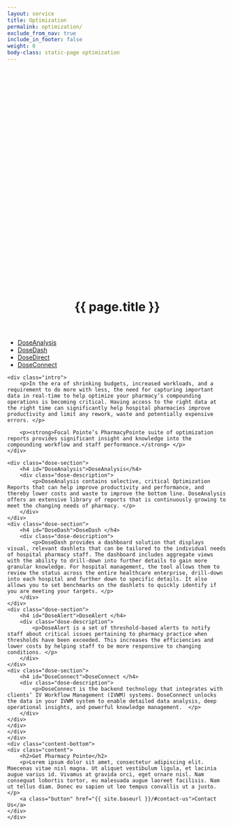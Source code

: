 ```yaml
---
layout: service
title: Optimization
permalink: optimization/
exclude_from_nav: true
include_in_footer: false
weight: 0
body-class: static-page optimization
---
```


<header class="page-header">
    <h1>
    	<svg version="1.1" id="Layer_1" xmlns="http://www.w3.org/2000/svg" xmlns:xlink="http://www.w3.org/1999/xlink" x="0px" y="0px"
	 viewBox="0 0 86 86" enable-background="new 0 0 86 86" xml:space="preserve">
			<path fill="none" d="M13.4,77.5c-1.2,0-2.1-0.9-2.1-2.1v-5.6c0-1.2,0.9-2.1,2.1-2.1c1.2,0,2.1,0.9,2.1,2.1v5.6
				C15.5,76.6,14.6,77.5,13.4,77.5z"/>
			<path fill="none" d="M36,77.5c-1.2,0-2.1-0.9-2.1-2.1v-5.6c0-1.2,0.9-2.1,2.1-2.1s2.1,0.9,2.1,2.1v5.6C38.1,76.6,37.1,77.5,36,77.5z
				"/>
			<path fill="none" d="M58.5,77.5c-1.2,0-2.1-0.9-2.1-2.1v-5.6c0-1.2,0.9-2.1,2.1-2.1s2.1,0.9,2.1,2.1v5.6
				C60.6,76.6,59.7,77.5,58.5,77.5z"/>
			<path fill="none" d="M24.7,77.5c-1.2,0-2.1-0.9-2.1-2.1V64.1c0-1.2,0.9-2.1,2.1-2.1c1.2,0,2.1,0.9,2.1,2.1v11.3
				C26.8,76.6,25.8,77.5,24.7,77.5z"/>
			<path fill="none" d="M47.2,77.5c-1.2,0-2.1-0.9-2.1-2.1V64.1c0-1.2,0.9-2.1,2.1-2.1s2.1,0.9,2.1,2.1v11.3
				C49.3,76.6,48.4,77.5,47.2,77.5z"/>
			<path fill="none" d="M69.8,77.5c-1.2,0-2.1-0.9-2.1-2.1V64.1c0-1.2,0.9-2.1,2.1-2.1c1.2,0,2.1,0.9,2.1,2.1v11.3
				C71.9,76.6,71,77.5,69.8,77.5z"/>
			<path fill="none" d="M50,53.6c-0.9,0-1.7-0.6-2-1.5l-9.4-29.4l-6.3,16.9c-0.3,0.8-1.1,1.4-1.9,1.4c0,0,0,0,0,0c-0.9,0-1.6-0.5-2-1.3
				l-5.5-13.1L18,34.3c-0.4,0.6-1.1,1-1.8,1H2.1V31H15l6.4-10.3c0.4-0.7,1.2-1,2-1c0.8,0.1,1.5,0.6,1.8,1.3l5,12l6.6-17.6
				c0.3-0.8,1.1-1.4,2-1.4c0,0,0,0,0.1,0c0.9,0,1.7,0.6,2,1.5l8.8,27.6l6.8-33c0.2-0.9,1-1.6,1.9-1.7c0.9-0.1,1.8,0.5,2.1,1.4L68.4,31
				h15.5v4.2H67c-0.9,0-1.7-0.5-2-1.4l-5.9-15.7l-7,33.7c-0.2,0.9-1,1.6-2,1.7C50.1,53.6,50.1,53.6,50,53.6z"/>
			<path fill="none" d="M75.4,86H10.6C4.7,86,0,81.3,0,75.4V10.6C0,4.7,4.7,0,10.6,0h64.9C81.3,0,86,4.7,86,10.6v64.9
				C86,81.3,81.3,86,75.4,86z M10.6,4.2c-3.5,0-6.3,2.8-6.3,6.3v64.9c0,3.5,2.8,6.3,6.3,6.3h64.9c3.5,0,6.3-2.8,6.3-6.3V10.6
				c0-3.5-2.8-6.3-6.3-6.3H10.6z"/>
		</svg>
		{{ page.title }}</h1>
</header>

<section class="main-content">
	<div class="content">
		<div class="col-left">
		<div class="col-inner">
			<ul>
				<li><a href="#DoseAnalysis">DoseAnalysis</a></li>
				<li><a href="#DoseDash">DoseDash</a></li>
				<li><a href="#DoseDirect">DoseDirect</a></li>
				<li><a href="#DoseConnect">DoseConnect</a></li>
			</ul>
		</div>
	</div>
	<div class="col-main">
	<div class="col-inner">

	<div class="intro">
		<p>In the era of shrinking budgets, increased workloads, and a requirement to do more with less, the need for capturing important data in real-time to help optimize your pharmacy’s compounding operations is becoming critical. Having access to the right data at the right time can significantly help hospital pharmacies improve productivity and limit any rework, waste and potentially expensive errors. </p>

		<p><strong>Focal Pointe’s PharmacyPointe suite of optimization reports provides significant insight and knowledge into the compounding workflow and staff performance.</strong> </p>
	</div>

	<div class="dose-section">
		<h4 id="DoseAnalysis">DoseAnalysis</h4>
		<div class="dose-description">
			<p>DoseAnalysis contains selective, critical Optimization Reports that can help improve productivity and performance, and thereby lower costs and waste to improve the bottom line. DoseAnalysis offers an extensive library of reports that is continuously growing to meet the changing needs of pharmacy. </p>
		</div>
	</div>
	<div class="dose-section">
		<h4 id="DoseDash">DoseDash </h4>
		<div class="dose-description">
			<p>DoseDash provides a dashboard solution that displays visual, relevant dashlets that can be tailored to the individual needs of hospital pharmacy staff. The dashboard includes aggregate views with the ability to drill-down into further details to gain more granular knowledge. For hospital management, the tool allows them to review the status across the entire healthcare enterprise, drill-down into each hospital and further down to specific details. It also allows you to set benchmarks on the dashlets to quickly identify if you are meeting your targets. </p> 
		</div>
	</div>
	<div class="dose-section">
		<h4 id="DoseAlert">DoseAlert </h4>
		<div class="dose-description">
			<p>DoseAlert is a set of threshold-based alerts to notify staff about critical issues pertaining to pharmacy practice when thresholds have been exceeded. This increases the efficiencies and lower costs by helping staff to be more responsive to changing conditions. </p> 
		</div>
	</div>
	<div class="dose-section">
		<h4 id="DoseConnect">DoseConnect </h4>
		<div class="dose-description">
			<p>DoseConnect is the backend technology that integrates with clients’ IV Workflow Management (IVWM) systems. DoseConnect unlocks the data in your IVWM system to enable detailed data analysis, deep operational insights, and powerful knowledge management.  </p>
		</div>
	</div>
	</div>
	</div>
	</div>
	<div class="content-bottom">
	<div class="content">
		<h2>Get Pharmacy Pointe</h2>
		<p>Lorem ipsum dolor sit amet, consectetur adipiscing elit. Maecenas vitae nisl magna. Ut aliquet vestibulum ligula, et lacinia augue varius id. Vivamus at gravida orci, eget ornare nisl. Nam consequat lobortis tortor, eu malesuada augue laoreet facilisis. Nam ut tellus diam. Donec eu sapien ut leo tempus convallis ut a justo.</p>
		<a class="button" href="{{ site.baseurl }}/#contact-us">Contact Us</a>
	</div>
	</div>
</section>
